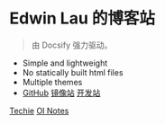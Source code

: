 <!-- _coverpage.md -->

# Edwin Lau 的博客站

> 由 Docsify 强力驱动。

- Simple and lightweight
- No statically built html files
- Multiple themes
- [GitHub](https://github.com/liumingedwin/liumingedwin.github.io/) [镜像站](https://liumingedwin.github.io/blogs.in.docs/mirrors/) [开发站](https://liumingedwin.github.io/blogs.in.docs/mirrors/dev.html)


[Techie](/Techie/) [OI Notes](/oi/)
